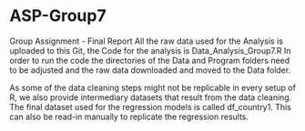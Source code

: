 # ASP-Group7
Group Assignment - Final Report
All the raw data used for the Analysis is uploaded to this Git, the Code for the analysis is Data_Analysis_Group7.R
In order to run the code the directories of the Data and Program folders need to be adjusted and the raw data downloaded and moved to the Data folder.

As some of the data cleaning steps might not be replicable in every setup of R, we also provide intermediary datasets that result from the data cleaning. The final dataset used for the regression models is called df_country1. This can also be read-in manually to replicate the regression results. 
